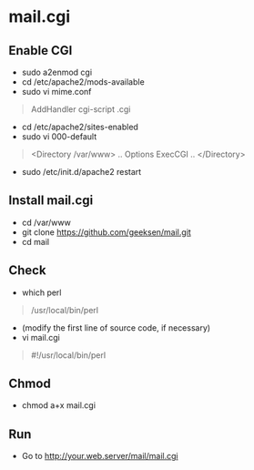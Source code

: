 mail.cgi
========

Enable CGI
----------
* sudo a2enmod cgi
* cd /etc/apache2/mods-available
* sudo vi mime.conf
> AddHandler cgi-script .cgi

* cd /etc/apache2/sites-enabled
* sudo vi 000-default
> &lt;Directory /var/www&gt; .. Options ExecCGI .. &lt;/Directory&gt;

* sudo /etc/init.d/apache2 restart

Install mail.cgi
----------------
* cd /var/www
* git clone https://github.com/geeksen/mail.git
* cd mail

Check
-----
* which perl
> /usr/local/bin/perl

* (modify the first line of source code, if necessary)
* vi mail.cgi
> #!/usr/local/bin/perl

Chmod
-----
* chmod a+x mail.cgi

Run
---
* Go to http://your.web.server/mail/mail.cgi

